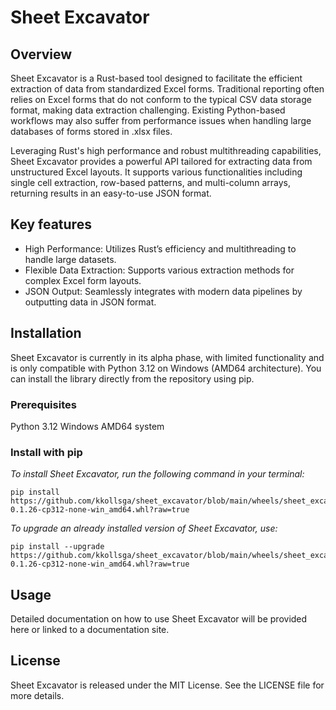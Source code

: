 # Sheet Excavator


## Overview
Sheet Excavator is a Rust-based tool designed to facilitate the efficient extraction of data from standardized Excel forms. Traditional reporting often relies on Excel forms that do not conform to the typical CSV data storage format, making data extraction challenging. Existing Python-based workflows may also suffer from performance issues when handling large databases of forms stored in .xlsx files.

Leveraging Rust's high performance and robust multithreading capabilities, Sheet Excavator provides a powerful API tailored for extracting data from unstructured Excel layouts. It supports various functionalities including single cell extraction, row-based patterns, and multi-column arrays, returning results in an easy-to-use JSON format.

## Key features
- High Performance: Utilizes Rust’s efficiency and multithreading to handle large datasets.
- Flexible Data Extraction: Supports various extraction methods for complex Excel form layouts.
- JSON Output: Seamlessly integrates with modern data pipelines by outputting data in JSON format.

## Installation
Sheet Excavator is currently in its alpha phase, with limited functionality and is only compatible with Python 3.12 on Windows (AMD64 architecture). You can install the library directly from the repository using pip.

### Prerequisites
Python 3.12
Windows AMD64 system

### Install with pip
*To install Sheet Excavator, run the following command in your terminal:*
```
pip install https://github.com/kkollsga/sheet_excavator/blob/main/wheels/sheet_excavator-0.1.26-cp312-none-win_amd64.whl?raw=true
```
*To upgrade an already installed version of Sheet Excavator, use:*
```
pip install --upgrade https://github.com/kkollsga/sheet_excavator/blob/main/wheels/sheet_excavator-0.1.26-cp312-none-win_amd64.whl?raw=true
```

## Usage
Detailed documentation on how to use Sheet Excavator will be provided here or linked to a documentation site.

## License
Sheet Excavator is released under the MIT License. See the LICENSE file for more details.